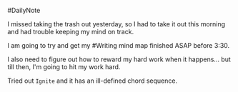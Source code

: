#DailyNote 

I missed taking the trash out yesterday, so I had to take it out this morning and had trouble keeping my mind on track.

I am going to try and get my #Writing mind map finished ASAP before 3:30.

I also need to figure out how to reward my hard work when it happens... but till then, I'm going to hit my work hard.

Tried out `Ignite` and it has an ill-defined chord sequence.
